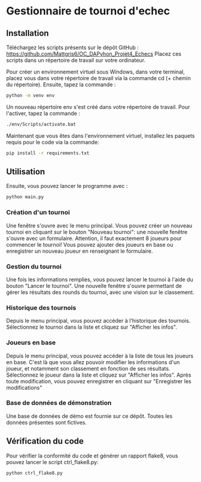 # Gestionnaire de tournoi d'echec

## Installation
Téléchargez les scripts présents sur le dépôt GitHub : https://github.com/Mattgris6/OC_DAPyhon_Projet4_Echecs
Placez ces scripts dans un répertoire de travail sur votre ordinateur.

Pour créer un environnement virtuel sous Windows, dans votre terminal, placez vous dans votre répertoire de travail via la commande cd (+ chemin du répertoire).
Ensuite, tapez la commande :

```sh
python -m venv env
```

Un nouveau répertoire env s'est créé dans votre répertoire de travail.
Pour l'activer, tapez la commande :

```sh
./env/Scripts/activate.bat
```

Maintenant que vous êtes dans l'environnement virtuel, installez les paquets requis pour le code via la commande:

```sh
pip install -r requirements.txt
```

## Utilisation
Ensuite, vous pouvez lancer le programme avec :

```sh
python main.py
```

### Création d'un tournoi
Une fenêtre s'ouvre avec le menu principal.
Vous pouvez créer un nouveau tournoi en cliquant sur le bouton "Nouveau tournoi": une nouvelle fenêtre s'ouvre avec un formulaire.
Attention, il faut exactement 8 joueurs pour commencer le tournoi!
Vous pouvez ajouter des joueurs en base ou enregistrer un nouveau joueur en renseignant le formulaire.

### Gestion du tournoi
Une fois les informations remplies, vous pouvez lancer le tournoi à l'aide du bouton "Lancer le tournoi". 
Une nouvelle fenêtre s'ouvre permettant de gérer les résultats des rounds du tournoi, avec une vision sur le classement.

### Historique des tournois
Depuis le menu principal, vous pouvez accéder à l'historique des tournois. 
Sélectionnez le tournoi dans la liste et cliquez sur "Afficher les infos".

### Joueurs en base
Depuis le menu principal, vous pouvez accéder à la liste de tous les joueurs en base.
C'est là que vous allez pouvoir modifier les informations d'un joueur, et notamment son classement en fonction de ses résultats.
Sélectionnez le joueur dans la liste et cliquez sur "Afficher les infos".
Après toute modification, vous pouvez enregistrer en cliquant sur "Enregistrer les modifications"

### Base de données de démonstration
Une base de données de démo est fournie sur ce dépôt. Toutes les données présentes sont fictives.

## Vérification du code
Pour vérifier la conformité du code et générer un rapport flake8, vous pouvez lancer le script ctrl_flake8.py:

```sh
python ctrl_flake8.py
```
